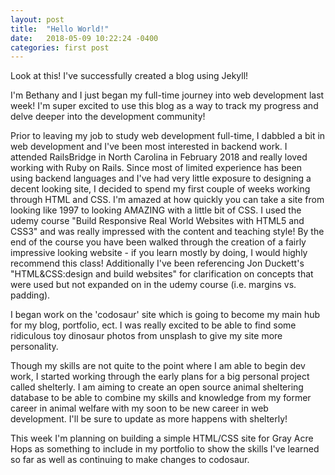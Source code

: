 ```yaml
---
layout: post
title:  "Hello World!"
date:   2018-05-09 10:22:24 -0400
categories: first post
---
```


Look at this! I've successfully created a blog using Jekyll!

I'm Bethany and I just began my full-time journey into web development last week! I'm super
excited to use this blog as a way to track my progress and delve deeper into the development community!

Prior to leaving my job to study web development full-time,
 I dabbled a bit in web development and I've been most interested in backend work. I
attended RailsBridge in North Carolina in February 2018 and really loved working with Ruby on Rails. Since most of limited experience
has been using backend languages and I've had very little exposure to designing a decent looking site, I decided
to spend my first couple of weeks working through HTML and CSS. I'm amazed at how quickly you can take a site from
looking like 1997 to looking AMAZING with a little bit of CSS. I used the udemy course "Build Responsive
Real World Websites with HTML5 and CSS3" and was really impressed with the content and teaching style! By the end of the
course you have been walked through the creation of a fairly impressive looking website - if you learn mostly by
doing, I would highly recommend this class! Additionally I've been referencing Jon Duckett's "HTML&CSS:design and build websites" for clarification on concepts that were used but not expanded on in the udemy course (i.e. margins vs. padding).

I began work on the 'codosaur' site which is going to become my main hub for my blog, portfolio, ect. I was really excited to be able to find some ridiculous toy dinosaur photos from unsplash
to give my site more personality.

Though my skills are not quite to the point where I am able to begin dev work, I started working through
the early plans for a big personal project called shelterly. I am aiming to create an open source animal
sheltering database to be able to combine my skills and knowledge from my former career in animal welfare
with my soon to be new career in web development. I'll be sure to update as more happens with shelterly!

This week I'm planning on building a simple HTML/CSS site for Gray Acre Hops as something to include in
my portfolio to show the skills I've learned so far as well as continuing to make changes to codosaur.

